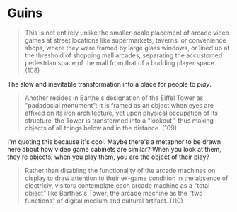# Guins

> This is not entirely unlike the smaller-scale placement of arcade
> video games at street locations like supermarkets, taverns, or
> convenience shops, where they were framed by large glass windows, or
> lined up at the threshold of shopping mall arcades, separating the
> accustomed pedestrian space of the mall from that of a budding player
> space. (108)

The slow and inevitable transformation into a place for people to
_play_.

> Another resides in Barthe's designation of the Eiffel Tower as
> "padadocial monument": it is framed as an object when eyes are affixed
> on its iron architecture, yet upon physical occupation of its
> structure, the Tower is transformed into a "lookout," thus making
> objects of all things below and in the distance. (109)

I'm quoting this because it's cool. Maybe there's a metaphor to be drawn
here about how video game cabinets are similar? When you look at them,
they're objects; when you play them, you are the object of their play?

> Rather than disabling the functionality of the arcade machines on
> display to draw attention to their ex-game condition in the absence of
> electriciy, visitors contemplate each arcade machine as a "total
> object" like Barthes's Tower, the arcade machine as the "two
> functions" of digital medium and cultural artifact. (110)
